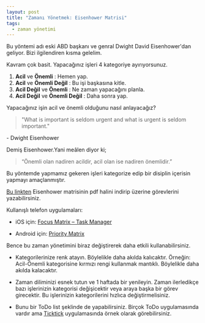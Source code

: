 ```yaml
---
layout: post
title: "Zamanı Yönetmek: Eisenhower Matrisi"
tags:
  - zaman yönetimi
---
```



Bu yöntemi adı eski ABD başkanı ve genral Dwight David Eisenhower'dan geliyor.
Bizi ilgilendiren kısma gelelim.

Kavram çok basit. Yapacağınız işleri 4 kategoriye ayırıyorsunuz.

1. **Acil** ve **Önemli** : Hemen yap.
2. **Acil** ve **Önemli Değil** : Bu işi başkasına kitle.
3. **Acil Değil** ve **Önemli** : Ne zaman yapacağını planla.
4. **Acil Değil** ve **Önemli Değil** : Daha sonra yap.

Yapacağınız işin acil ve önemli olduğunu nasıl anlayacağız?

> "What is important is seldom urgent and what is urgent is seldom important."
> 
\- Dwight Eisenhower

Demiş Eisenhower.Yani meâlen diyor ki; 
> “Önemli olan nadiren acildir, acil olan ise nadiren önemlidir.”

Bu yöntemde yapmamız gekeren işleri kategorize edip bir disiplin içerisin yapmayı amaçlanmıştır. 

[Bu linkten](https://www.eisenhower.me/eisenhower-matrix-canvas/) Eisenhower matrisinin pdf halini indirip üzerine görevlerini yazabilirsiniz.

Kullanışlı telefon uygulamaları:

- iOS için: [Focus Matrix – Task Manager](https://apps.apple.com/us/app/focus-matrix-task-manager/id1107872631)

- Android için: [Priority Matrix](https://play.google.com/store/apps/details?id=com.appfluence.prioritymatrix&hl)

Bence bu zaman yönetimini biraz değiştirerek daha etkili kullanabilirsiniz. 
- Kategorilerinize renk atayın. Böylelikle daha akılda kalıcaktır. Örneğin: Acil-Önemli kategorisine kırmızı rengi kullanmak mantıklı. Böylelikle daha akılda kalacaktır.

- Zaman diliminizi esnek tutun ve 1 haftada bir yenileyin. Zaman ilerledikçe bazı işlerinizin kategorisi değişicektir veya araya başka bir görev girecektir. Bu işlerinizin kategorilerini hızlıca değiştirmelisiniz.

- Bunu bir ToDo list şeklinde de yapabilirsiniz. Birçok ToDo uygulamasında vardır ama [Ticktick](https://ticktick.com/) uygulamasında örnek olarak görebilirsiniz.

